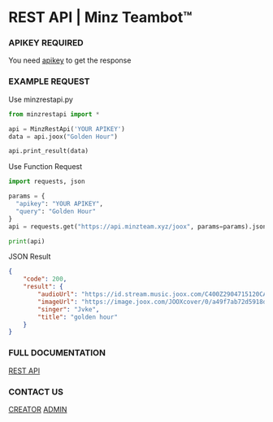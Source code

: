 # REST API | Minz Teambot™

### APIKEY REQUIRED
You need <a href="https://api.minzteam.xyz">apikey</a> to get the response

### EXAMPLE REQUEST
Use minzrestapi.py
```python
from minzrestapi import *

api = MinzRestApi('YOUR APIKEY')
data = api.joox("Golden Hour")

api.print_result(data)
```
Use Function Request
```python
import requests, json

params = {
  "apikey": "YOUR APIKEY",
  "query": "Golden Hour"
}
api = requests.get("https://api.minzteam.xyz/joox", params=params).json()

print(api)
```
JSON Result
```json
{
    "code": 200,
    "result": {
        "audioUrl": "https://id.stream.music.joox.com/C400Z2904715120CAE.m4a?vkey=6B50675275CC3B96A307AF62A8BB124980D448B267B520A0E2838341A6F38652EE03F78A0CDA292B1837B9506661E7949D4D33415FA2E096&amp;hdnts=exp=1685745983~acl=/*~hmac=a10ada93a17b37ba812aad1a2003dfdda8d3664307c1f4387c8ade6795d4ce54&fromtag=8&guid=JOOX@WEB_OPENUDID",
        "imageUrl": "https://image.joox.com/JOOXcover/0/a49f7ab72d5918d5/1000",
        "singer": "Jvke",
        "title": "golden hour"
    }
}
```

### FULL DOCUMENTATION
<a href="https://api.minzteam.xyz/">REST API</a>

### CONTACT US
<a href="https://line.me/ti/p/~visss.">CREATOR</a>
<a href="https://line.me/ti/p/~giustoraisv2">ADMIN</a>
